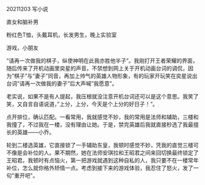 20211203 写小说

直女和脑补男

粉红色T恤，头戴耳机，长发男生，晚上实验室

游戏，小朋友

”请再一次做我的棋子，纵使神明在此我亦胜他半子”。我刚打开王者荣耀的界面，随后传来了开机动画里奕星的声音。不禁想到网上关于开机动画台词的调侃，因为”棋子”与”妻子”同音，再加上帅气的英雄人物形象，有的玩家开玩笑在奕星说出台词”请再一次做我的妻子”后大声喊”我愿意”。

老实说，如果不是有人提起，我压根就没注意开机台词还可以是这个意思。我笑了笑，又自言自语说道，”上分，上分，今天是个上分的好日子！”。

点开排位，确认匹配。一看常用，我就感觉不妙，我的常用是法师和辅助，三楼和我撞了，不过我在一楼，没有理由让她。于是，禁完英雄后我就直接秒选了我最擅长的英雄——小乔。

轮到二楼选英雄，它直接锁了一手辅助东皇，我顿时感觉不妙，凭我的直觉三楼可不像是会补位的人。果不期然，她在法师安琪拉和王昭君之间来回切换最终锁定了王昭君。我顿时有点恼火，第一把游戏就遇到这种自私的人，我只要不在一楼常年补位，怎么就你格外矫情一点。考虑到接下来的游戏体验，我忍住了怒火，发了一句"重开吧"。

